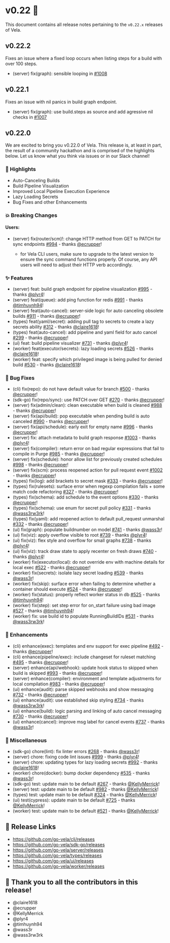 # v0.22 🚀

This document contains all release notes pertaining to the `v0.22.x` releases of
Vela.

## v0.22.2

Fixes an issue where a fixed loop occurs when listing steps for a build with over 100 steps.

- (server) fix(graph): sensible looping in [#1008](https://github.com/go-vela/server/pull/1008)

## v0.22.1

Fixes an issue with nil panics in build graph endpoint.

- (server) fix(graph): use build.steps as source and add agressive nil checks in [#1007](https://github.com/go-vela/server/pull/1007)

## v0.22.0

We are excited to bring you v0.22.0 of Vela. This release is, at least in part,
the result of a community hackathon and is comprised of the highlights below.
Let us know what you think via issues or in our Slack channel!

### 📣 Highlights

- Auto-Canceling Builds
- Build Pipeline Visualization
- Improved Local Pipeline Execution Experience
- Lazy Loading Secrets
- Bug Fixes and other Enhancements

### 💥 Breaking Changes

#### Users:

- (server) fix(router/scm)!: change HTTP method from GET to PATCH for sync
  endpoints
  [#994](https://github.com/go-vela/server/commit/e12a3dd81823cb6f4e5fc78bd19ddf7bbfb603d4) -
  thanks [@ecrupper](https://github.com/ecrupper)!

  - for Vela CLI users, make sure to upgrade to the latest version to ensure the
    sync command functions properly. Of course, any API users will need to
    adjust their HTTP verb accordingly.

### ✨ Features

- (server) feat: build graph endpoint for pipeline visualization
  [#995](https://github.com/go-vela/server/commit/32bd680d1aad0b53554c8575dcfa3016fc21008a) -
  thanks [@plyr4](https://github.com/plyr4)!
- (server) feat(queue): add ping function for redis
  [#991](https://github.com/go-vela/server/commit/6708cea79580d84437f93ea9755056ed330586b0) -
  thanks [@timhuynh94](https://github.com/timhuynh94)!
- (server) feat(auto-cancel): server-side logic for auto canceling obsolete builds
  [#911](https://github.com/go-vela/server/commit/b51d5a2cc8c44508a97350418b0df5913acda539) -
  thanks [@ecrupper](https://github.com/ecrupper)!
- (types) feat(yaml/secret): adding pull tag to secrets to create a lazy secrets
  ability
  [#312](https://github.com/go-vela/types/commit/19101a5b1346caaeb675fb5f7e5a100277381a88) -
  thanks [@claire1618](https://github.com/claire1618)!
- (types) feat(auto-cancel): add pipeline and yaml field for auto cancel
  [#299](https://github.com/go-vela/types/commit/b3cfe9cf9e30e9b19fc1bf17fa07c81513f469f7) -
  thanks [@ecrupper](https://github.com/ecrupper)!
- (ui) feat: build pipeline visualizer
  [#731](https://github.com/go-vela/ui/commit/8cf3f88476c923a45043844c51f4d57b328903f0) -
  thanks [@plyr4](https://github.com/plyr4)!
- (worker) feat(executor/secrets): lazy loading secrets
  [#526](https://github.com/go-vela/worker/commit/5ab220dfa56d3a61c7e4babdb4d70562a6659674) -
  thanks [@claire1618](https://github.com/claire1618)!
- (worker) feat: specify which privileged image is being pulled for denied build
  [#530](https://github.com/go-vela/worker/commit/aafb6f9855966724b70f4d61837016b0e662b9af) -
  thanks [@claire1618](https://github.com/claire1618)!

### 🐛 Bug Fixes

- (cli) fix(repo): do not have default value for branch
  [#500](https://github.com/go-vela/cli/commit/661960440053b96b9b692272890b82fd54905fc4) -
  thanks [@ecrupper](https://github.com/ecrupper)!
- (sdk-go) fix(repo/sync): use PATCH over GET
  [#270](https://github.com/go-vela/sdk-go/commit/457b799074a7843339054ea806938c4d4370e2de) -
  thanks [@ecrupper](https://github.com/ecrupper)!
- (server) fix(admin/clean): clean executable when build is cleaned
  [#988](https://github.com/go-vela/server/commit/d90fdb7c11ad8613cd7be3939bbc38e9374264b1) -
  thanks [@ecrupper](https://github.com/ecrupper)!
- (server) fix(api/build): pop executable when pending build is auto canceled
  [#990](https://github.com/go-vela/server/commit/7370602925b540642ad0f43b0c957ca180dea4b0) -
  thanks [@ecrupper](https://github.com/ecrupper)!
- (server) fix(api/schedule): early exit for empty name
  [#996](https://github.com/go-vela/server/commit/3ee9ccfd892aa6d414ae1a6a95088af64386abdd) -
  thanks [@ecrupper](https://github.com/ecrupper)!
- (server) fix: attach metadata to build graph response
  [#1003](https://github.com/go-vela/server/commit/65c06b572236685a9bf3abc043d6d21efa2f2e09) -
  thanks [@plyr4](https://github.com/plyr4)!
- (server) fix(compiler): return error on bad regular expressions that fail to
  compile in Purge
  [#985](https://github.com/go-vela/server/commit/bb35e76f6056131cac9961f131c6578339832548) -
  thanks [@ecrupper](https://github.com/ecrupper)!
- (server) fix(schedule): honor allow list for previously created schedules
  [#998](https://github.com/go-vela/server/commit/a22bbad88237647f35c0d195339bc9be81acdd25) -
  thanks [@ecrupper](https://github.com/ecrupper)!
- (server) fix(scm): process reopened action for pull request event
  [#1002](https://github.com/go-vela/server/commit/f1c58bd4ef9315d49466a956889f1e5c72b1f179) -
  thanks [@ecrupper](https://github.com/ecrupper)!
- (types) fix(log): add brackets to secret mask
  [#333](https://github.com/go-vela/types/commit/e7d501937f4696a43769c6f9322381baf0a7ff44) -
  thanks [@ecrupper](https://github.com/ecrupper)!
- (types) fix(rulesets): surface error when regexp compilation fails + some
  match code refactoring
  [#327](https://github.com/go-vela/types/commit/0c0b890487aff7797a955c2e90248fbf0427ed8d) -
  thanks [@ecrupper](https://github.com/ecrupper)!
- (types) fix(schema): add schedule to the event options
  [#330](https://github.com/go-vela/types/commit/c4fc61aa76198f45944f29a596d0db521cf1d4dc) -
  thanks [@ecrupper](https://github.com/ecrupper)!
- (types) fix(schema): use enum for secret pull policy
  [#331](https://github.com/go-vela/types/commit/94c29dbe3fc74be842f3d9ae7f264b051804caf9) -
  thanks [@wass3rw3rk](https://github.com/wass3rw3rk)!
- (types) fix(yaml): add reopened action to default pull_request unmarshal
  [#332](https://github.com/go-vela/types/commit/ba41348d0fa9446f6b2d388130c8a114d841d386) -
  thanks [@ecrupper](https://github.com/ecrupper)!
- (ui) fix(graph): populate buildnumber on model
  [#741](https://github.com/go-vela/ui/commit/e5a6e2aacf7a9e343b5e71e947593464b518e5f5) -
  thanks [@wass3r](https://github.com/wass3r)!
- (ui) fix(viz): apply overflow visible to root
  [#739](https://github.com/go-vela/ui/commit/3c4fe3c5d3d32c5853b97291fd6657234a16ad5a) -
  thanks [@plyr4](https://github.com/plyr4)!
- (ui) fix(viz): flex style and overflow for small graphs
  [#738](https://github.com/go-vela/ui/commit/c10f2a542e896c861a62fba15ef50981eb158dd4) -
  thanks [@plyr4](https://github.com/plyr4)!
- (ui) fix(viz): track draw state to apply recenter on fresh draws
  [#740](https://github.com/go-vela/ui/commit/28779864016153a6e069a97cbd1e102be292c319) -
  thanks [@plyr4](https://github.com/plyr4)!
- (worker) fix(executor/local): do not override env with machine details for
  local exec
  [#522](https://github.com/go-vela/worker/commit/26628ba836f7dc881ec6c4fa36b2abb1bd3f29fe) -
  thanks [@ecrupper](https://github.com/ecrupper)!
- (worker) fix(secrets): isolate lazy secret loading
  [#539](https://github.com/go-vela/worker/commit/29130e81be15a33eada5fefb4006a62f23112bf4) -
  thanks [@wass3r](https://github.com/wass3r)!
- (worker) fix(skip): surface error when failing to determine whether a
  container should execute
  [#524](https://github.com/go-vela/worker/commit/bcdf8e448bdfedb0b90b8e0e6da599b4c726a0ab) -
  thanks [@ecrupper](https://github.com/ecrupper)!
- (worker) fix(status): properly reflect worker status in db
  [#525](https://github.com/go-vela/worker/commit/3249252744953ab50b53b7817af64e8b7467ded2) -
  thanks [@timhuynh94](https://github.com/timhuynh94)!
- (worker) fix(step): set step error for on_start failure using bad image
  [#527](https://github.com/go-vela/worker/commit/6494030bc3ee3067bb97fdfd44be24167cf2c766) -
  thanks [@timhuynh94](https://github.com/timhuynh94)!
- (worker) fix: use build id to populate RunningBuildIDs
  [#531](https://github.com/go-vela/worker/commit/7c34e60fdc0d2541a8cb3cca006a6f4262b832ce) -
  thanks [@wass3rw3rk](https://github.com/wass3rw3rk)!

### 🚸 Enhancements

- (cli) enhance(exec): templates and env support for exec pipeline
  [#492](https://github.com/go-vela/cli/commit/ebb8068bbdcd2c3404f2e466e17e8fa7f6d9e12e) -
  thanks [@ecrupper](https://github.com/ecrupper)!
- (cli) enhance(pipeline/exec): include changeset for ruleset matching
  [#495](https://github.com/go-vela/cli/commit/44e88965a38ea880e7e90bf3e560570668ee8200) -
  thanks [@ecrupper](https://github.com/ecrupper)!
- (server) enhance(api/webhook): update hook status to skipped when build is
  skipped
  [#993](https://github.com/go-vela/server/commit/262d7f096157bbd69663d7ac4ad72dc59df69f7b) -
  thanks [@ecrupper](https://github.com/ecrupper)!
- (server) enhance(compiler): environment and template adjustments for local
  compilation
  [#983](https://github.com/go-vela/server/commit/174ab52b94ffbd111653637e0ffde6e9b9d2b78d) -
  thanks [@ecrupper](https://github.com/ecrupper)!
- (ui) enhance(audit): parse skipped webhooks and show messaging
  [#732](https://github.com/go-vela/ui/commit/9ba4e4321202e43e630a86f957726e8c9b999908) -
  thanks [@ecrupper](https://github.com/ecrupper)!
- (ui) enhance(audit): use established skip styling
  [#734](https://github.com/go-vela/ui/commit/42b296a3e03c2120c9cae68a9dfcf579642e19eb) -
  thanks [@wass3rw3rk](https://github.com/wass3rw3rk)!
- (ui) enhance(build): logic parsing and linking of auto cancel messaging
  [#730](https://github.com/go-vela/ui/commit/607d3270a898c2e4b800c44780f1e38effa3a2e0) -
  thanks [@ecrupper](https://github.com/ecrupper)!
- (ui) enhance(cancel): improve msg label for cancel events
  [#737](https://github.com/go-vela/ui/commit/b307868660c87efa9813473a3c19338e0a577d5d) -
  thanks [@wass3r](https://github.com/wass3r)!

### 🔧 Miscellaneous

- (sdk-go) chore(lint): fix linter errors
  [#268](https://github.com/go-vela/sdk-go/commit/d4124d46513d667c07661f0fc521a85683828d0b) -
  thanks [@wass3r](https://github.com/wass3r)!
- (server) chore: fixing code lint issues
  [#999](https://github.com/go-vela/server/commit/542c244ca29094a1b4f1eb17666b03741ce91bb4) -
  thanks [@plyr4](https://github.com/plyr4)!
- (server) chore: updating types for lazy loading secrets
  [#992](https://github.com/go-vela/server/commit/4eec5e9b03ab7e7004bfae08fc558eb2b27d87c5) -
  thanks [@claire1618](https://github.com/claire1618)!
- (worker) chore(docker): bump docker dependency
  [#535](https://github.com/go-vela/worker/commit/73d6fdbeab1ec1a47389b8c98f31f1822943f805) -
  thanks [@wass3r](https://github.com/wass3r)!
- (sdk-go) test: update main to be default
  [#267](https://github.com/go-vela/sdk-go/commit/393ca3262d597c937cf8eb4ba9149a6affd27470) -
  thanks [@KellyMerrick](https://github.com/KellyMerrick)!
- (server) test: update main to be default
  [#982](https://github.com/go-vela/server/commit/ae4356a307f4a000fe1511ff48025ac877fe894e) -
  thanks [@KellyMerrick](https://github.com/KellyMerrick)!
- (types) test: update main to be default
  [#324](https://github.com/go-vela/types/commit/9b2ca77fa0114782f075acb3122805c1b1d27e80) -
  thanks [@KellyMerrick](https://github.com/KellyMerrick)!
- (ui) test(cypress): update main to be default
  [#725](https://github.com/go-vela/ui/commit/fb659119e158e120d50e4d663c7b86eabe954ff4) -
  thanks [@KellyMerrick](https://github.com/KellyMerrick)!
- (worker) test: update main to be default
  [#521](https://github.com/go-vela/worker/commit/be492bd1e78717a54717c183983845be3234c236) -
  thanks [@KellyMerrick](https://github.com/KellyMerrick)!

## 🔗 Release Links

- https://github.com/go-vela/cli/releases
- https://github.com/go-vela/sdk-go/releases
- https://github.com/go-vela/server/releases
- https://github.com/go-vela/types/releases
- https://github.com/go-vela/ui/releases
- https://github.com/go-vela/worker/releases

## 💟 Thank you to all the contributors in this release!

- @claire1618
- @ecrupper
- @KellyMerrick
- @plyr4
- @timhuynh94
- @wass3r
- @wass3rw3rk
